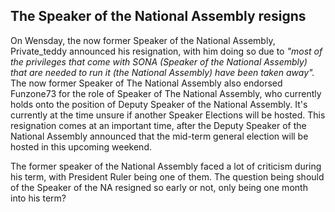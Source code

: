 ## The Speaker of the National Assembly resigns

On Wensday, the now former Speaker of the National Assembly, Private_teddy announced his resignation, with him doing so due to _"most of the privileges that come with SONA (Speaker of the National Assembly) that are needed to run it (the National Assembly) have been taken away"._ The now former Speaker of The National Assembly also endorsed Funzone73 for the role of Speaker of The National Assembly, who currently holds onto the position of Deputy Speaker of the National Assembly. It's currently at the time unsure if another Speaker Elections will be hosted. This resignation comes at an important time, after the Deputy Speaker of the National Assembly announced that the mid-term general election will be hosted in this upcoming weekend. 

The former speaker of the National Assembly faced a lot of criticism during his term, with President Ruler being one of them. The question being should of the Speaker of the NA resigned so early or not, only being one month into his term?
